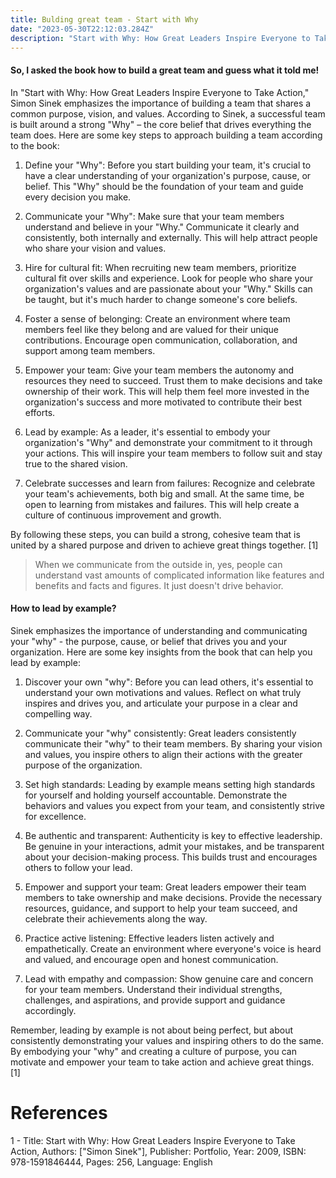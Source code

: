 ```yaml
---
title: Bulding great team - Start with Why
date: "2023-05-30T22:12:03.284Z"
description: "Start with Why: How Great Leaders Inspire Everyone to Take Action is a book written by Simon Sinek. It was published in 2009 by Portfolio. The book explores the concept of starting with why, and how great leaders inspire others to take action. With a focus on understanding the purpose and motivation behind actions, Sinek provides insights and examples from various industries and leaders."
---
```


#### So, I asked the book how to build a great team and guess what it told me!

In "Start with Why: How Great Leaders Inspire Everyone to Take Action," Simon Sinek emphasizes the importance of building a team that shares a common purpose, vision, and values. According to Sinek, a successful team is built around a strong "Why" – the core belief that drives everything the team does. Here are some key steps to approach building a team according to the book:

1. Define your "Why": Before you start building your team, it's crucial to have a clear understanding of your organization's purpose, cause, or belief. This "Why" should be the foundation of your team and guide every decision you make.

2. Communicate your "Why": Make sure that your team members understand and believe in your "Why." Communicate it clearly and consistently, both internally and externally. This will help attract people who share your vision and values.

3. Hire for cultural fit: When recruiting new team members, prioritize cultural fit over skills and experience. Look for people who share your organization's values and are passionate about your "Why." Skills can be taught, but it's much harder to change someone's core beliefs.

4. Foster a sense of belonging: Create an environment where team members feel like they belong and are valued for their unique contributions. Encourage open communication, collaboration, and support among team members.

5. Empower your team: Give your team members the autonomy and resources they need to succeed. Trust them to make decisions and take ownership of their work. This will help them feel more invested in the organization's success and more motivated to contribute their best efforts.

6. Lead by example: As a leader, it's essential to embody your organization's "Why" and demonstrate your commitment to it through your actions. This will inspire your team members to follow suit and stay true to the shared vision.

7. Celebrate successes and learn from failures: Recognize and celebrate your team's achievements, both big and small. At the same time, be open to learning from mistakes and failures. This will help create a culture of continuous improvement and growth.

By following these steps, you can build a strong, cohesive team that is united by a shared purpose and driven to achieve great things together. [1]

>When we communicate from the outside in, yes, people can understand vast amounts of complicated information like features and benefits and facts and figures. It just doesn't drive behavior.

#### How to lead by example?

Sinek emphasizes the importance of understanding and communicating your "why" - the purpose, cause, or belief that drives you and your organization. Here are some key insights from the book that can help you lead by example:

1. Discover your own "why": Before you can lead others, it's essential to understand your own motivations and values. Reflect on what truly inspires and drives you, and articulate your purpose in a clear and compelling way.

2. Communicate your "why" consistently: Great leaders consistently communicate their "why" to their team members. By sharing your vision and values, you inspire others to align their actions with the greater purpose of the organization.

3. Set high standards: Leading by example means setting high standards for yourself and holding yourself accountable. Demonstrate the behaviors and values you expect from your team, and consistently strive for excellence.

4. Be authentic and transparent: Authenticity is key to effective leadership. Be genuine in your interactions, admit your mistakes, and be transparent about your decision-making process. This builds trust and encourages others to follow your lead.

5. Empower and support your team: Great leaders empower their team members to take ownership and make decisions. Provide the necessary resources, guidance, and support to help your team succeed, and celebrate their achievements along the way.

6. Practice active listening: Effective leaders listen actively and empathetically. Create an environment where everyone's voice is heard and valued, and encourage open and honest communication.

7. Lead with empathy and compassion: Show genuine care and concern for your team members. Understand their individual strengths, challenges, and aspirations, and provide support and guidance accordingly.

Remember, leading by example is not about being perfect, but about consistently demonstrating your values and inspiring others to do the same. By embodying your "why" and creating a culture of purpose, you can motivate and empower your team to take action and achieve great things. [1]

# References

1 - Title: Start with Why: How Great Leaders Inspire Everyone to Take Action,
Authors: ["Simon Sinek"],
Publisher: Portfolio,
Year: 2009,
ISBN: 978-1591846444,
Pages: 256,
Language: English

